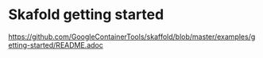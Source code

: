 # Skafold getting started

https://github.com/GoogleContainerTools/skaffold/blob/master/examples/getting-started/README.adoc

